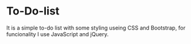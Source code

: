 # To-Do-list
It is a simple to-do list with some styling useing CSS and Bootstrap, for funcionality I use JavaScript and jQuery.

